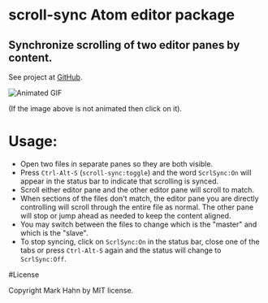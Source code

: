 # scroll-sync Atom editor package

Synchronize scrolling of two editor panes by content.
--

See project at [GitHub](https://github.com/georgebrindeiro/scroll-sync).

![Animated GIF](https://github.com/georgebrindeiro/scroll-sync/blob/master/scroll.gif?raw=true)

(If the image above is not animated then click on it).

# Usage:
- Open two files in separate panes so they are both visible.
- Press `Ctrl-Alt-S` (`scroll-sync:toggle`) and the word `ScrlSync:On` will appear in the status bar to indicate that scrolling is synced.
- Scroll either editor pane and the other editor pane will scroll to match.
- When sections of the files don't match, the editor pane you are directly controlling will scroll through the entire file as normal.  The other pane will stop or jump ahead as needed to keep the content aligned.
- You may switch between the files to change which is the "master" and which is the "slave".
- To stop syncing, click on `ScrlSync:On` in the status bar, close one of the tabs or press `Ctrl-Alt-S` again and the status will change to `ScrlSync:Off`.

#License

Copyright Mark Hahn by MIT license.
